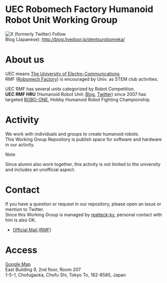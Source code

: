 UEC Robomech Factory Humanoid Robot Unit Working Group 
===

![X (formerly Twitter) Follow](https://img.shields.io/twitter/follow/uecrmf_humanoid)  
Blog (Japanese): http://blog.livedoor.jp/dentsurobomeka/

# About us

UEC means [The University of Electro-Communications](https://www.uec.ac.jp/eng/).  
RMF ([Robomech Factory](https://sites.google.com/view/uec-rmf/home)) is encouraged by Univ. as STEM club activities.

UEC RMF has several units categorized by Robot Competition.  
**UEC RMF HRU** (Humanoid Robot Unit: [Blog](http://blog.livedoor.jp/dentsurobomeka/), [Twitter](https://twitter.com/uecrmf_humanoid)) since 2007 has targeted [ROBO-ONE](https://www.robo-one.com/en/), Hobby Humanoid Robot Fighting Championship.

# Activity

We work with individuals and groups to create humanoid robots.  
This Working Group Repository is publish space for software and hardware in our activity.  

> [!NOTE]
> Since alumni also work together, this activity is not limited to the university and includes an unofficial aspect.

# Contact

If you have a question or request in our repository, please open an issue or mention to Twitter.  
Since this Working Group is managed by [realteck-ky](https://github.com/realteck-ky), personal contact with him is also OK.

- [Official Mail (RMF)](mailto:robomech.uec@gmail.com)

# Access

[Google Map](https://www.google.com/maps/place/35%C2%B039'30.7%22N+139%C2%B032'41.1%22E/@35.65867,139.544505,19z/data=!4m4!3m3!8m2!3d35.658535!4d139.544738?hl=ja&entry=ttu)  
East Building 9, 2nd floor, Room 207  
1-5-1, Chofugaoka, Chofu Shi, Tokyo To, 182-8585, Japan  
